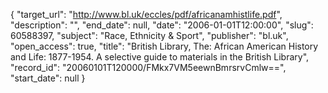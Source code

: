 {
  "target_url": "http://www.bl.uk/eccles/pdf/africanamhistlife.pdf", 
  "description": "", 
  "end_date": null, 
  "date": "2006-01-01T12:00:00", 
  "slug": 60588397, 
  "subject": "Race, Ethnicity & Sport", 
  "publisher": "bl.uk", 
  "open_access": true, 
  "title": "British Library, The: African American History and Life: 1877-1954. A selective guide to materials in the British Library", 
  "record_id": "20060101T120000/FMkx7VM5eewnBmrsrvCmlw==", 
  "start_date": null
}

